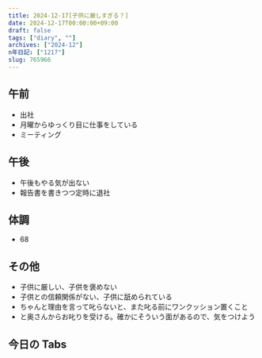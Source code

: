 ```yaml
---
title: 2024-12-17[子供に厳しすぎる？]
date: 2024-12-17T00:00:00+09:00
draft: false
tags: ["diary", ""]
archives: ["2024-12"]
n年日記: ["1217"]
slug: 765966
---
```


## 午前

- 出社
- 月曜からゆっくり目に仕事をしている
- ミーティング

## 午後

- 午後もやる気が出ない
- 報告書を書きつつ定時に退社

## 体調

- 68

## その他

- 子供に厳しい、子供を褒めない
- 子供との信頼関係がない、子供に舐められている
- ちゃんと理由を言って叱らないと、また叱る前にワンクッション置くこと
- と奥さんからお叱りを受ける。確かにそういう面があるので、気をつけよう

## 今日の Tabs
